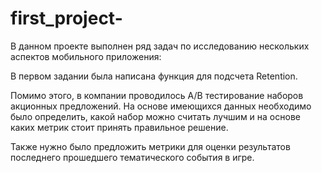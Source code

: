 # first_project- 

В данном проекте выполнен ряд задач по исследованию нескольких аспектов мобильного приложения:

  В первом задании была написана функция для подсчета Retention.

  Помимо этого, в компании проводилось A/B тестирование наборов акционных предложений. 
  На основе имеющихся данных необходимо было определить, какой набор можно считать лучшим и на основе каких метрик стоит принять правильное решение.

  Также нужно было предложить метрики для оценки результатов последнего прошедшего тематического события в игре.
